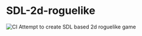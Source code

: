 # SDL-2d-roguelike
![CI](https://github.com/czarny247/SDL-2d-roguelike/workflows/CI/badge.svg?branch=master)
Attempt to create SDL based 2d roguelike game
